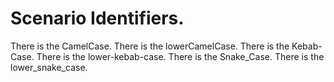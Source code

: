 # Scenario Identifiers.

There is the CamelCase.
There is the lowerCamelCase.
There is the Kebab-Case.
There is the lower-kebab-case.
There is the Snake_Case.
There is the lower_snake_case.
